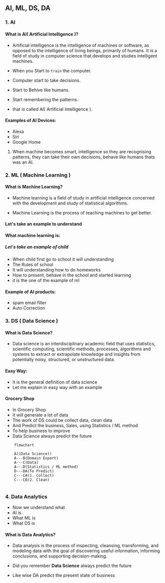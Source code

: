 ## AI, ML, DS, DA

### 1. AI
#### What is AI( Artificial Intelligence )?
 - Artificial intelligence is the intelligence of machines or software, as opposed to the intelligence of living beings, primarily of humans. It is a field of study in computer science that develops and studies intelligent machines.

 - When you Start to `train`  the computer.
 - Computer start to take decisions.
 - Start to Behive like humans.
 - Start remembering the patterns.
 - that is called AI( Artificial Intelligence ).

#### Examples of AI Devices:
  - Alexa
  - Siri
  - Google Home

1. When machine becomes smart, intelligence so they are recognising patterns, they can take their own decisions, behave like humans thats was an AI.

### 2. ML ( Machine Learning )
#### What is Machine Learning?
 - Machine learning is a field of study in artificial intelligence concerned with the development and study of statistical algorithms.

 - Machine Learning is the process of teaching machines to get better.

#### Let's take an example to understand
#### What machine learning is:
##### Let's take an example of child
 - When child first go to school it will understanding
 - The Rules of school
 - It will understanding how to do homeworks
 - How to present, behave in the school and started learning
 - it is the one of the example of ml

#### Example of AI products:
 - spam email filter
 - Auto Correction

### 3. DS ( Data Science )
#### What is Data Science?
 - Data science is an interdisciplinary academic field that uses statistics, scientific computing, scientific methods, processes, algorithms and systems to extract or extrapolate knowledge and insights from potentially noisy, structured, or unstructured data.
#### Easy Way:
 - It is the general definition of data science
 - Let me explain in easy way with an example
#### Grocery Shop
 - In Grocery Shop
 - It will generate a lot of data
 - The work of DS could be collect data, clean data
 - And Predict the business, Sales, using Statistics / ML method
 - To help business to improve
 - Data Science always predict the future
```mermaid
    flowchart

    A((Data Science))
    A---B(Domain Expert)
    A---C(Data)
    A---D(Statistics / ML method)
    D---DA(To Predict)
    C---CA(1. Collect)
    C---CB(2. Clean)


```
### 4. Data Analytics
 - Now we understand what
 - AI is
 - What ML is
 - What DS is

#### What is Data Analytics?
 - Data analysis is the process of inspecting, cleansing, transforming, and modeling data with the goal of discovering useful information, informing conclusions, and supporting decision-making. 

 - Did you remember **Data Science** always predict the future
 - Like wise DA predict the present state of business